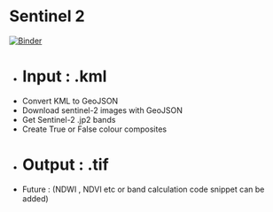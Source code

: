 # Sentinel 2
[![Binder](https://mybinder.org/badge_logo.svg)](https://mybinder.org/v2/git/https%3A%2F%2Fgithub.com%2Fshenaha%2Fkml_to_sen2/master)

* # Input : .kml
* Convert KML to GeoJSON
* Download sentinel-2 images with GeoJSON
* Get Sentinel-2 .jp2 bands
* Create True or False colour composites
* # Output : .tif
* Future : (NDWI , NDVI etc or band calculation code snippet can be added)

